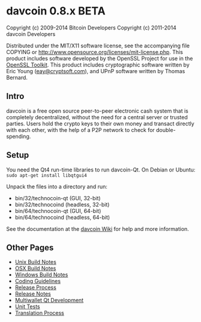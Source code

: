 davcoin 0.8.x BETA
====================

Copyright (c) 2009-2014 Bitcoin Developers
Copyright (c) 2011-2014 davcoin Developers

Distributed under the MIT/X11 software license, see the accompanying
file COPYING or http://www.opensource.org/licenses/mit-license.php.
This product includes software developed by the OpenSSL Project for use in the [OpenSSL Toolkit](http://www.openssl.org/). This product includes
cryptographic software written by Eric Young ([eay@cryptsoft.com](mailto:eay@cryptsoft.com)), and UPnP software written by Thomas Bernard.


Intro
---------------------
davcoin is a free open source peer-to-peer electronic cash system that is
completely decentralized, without the need for a central server or trusted
parties.  Users hold the crypto keys to their own money and transact directly
with each other, with the help of a P2P network to check for double-spending.


Setup
---------------------
You need the Qt4 run-time libraries to run davcoin-Qt. On Debian or Ubuntu:
	`sudo apt-get install libqtgui4`

Unpack the files into a directory and run:

- bin/32/technocoin-qt (GUI, 32-bit)
- bin/32/technocoind (headless, 32-bit)
- bin/64/technocoin-qt (GUI, 64-bit)
- bin/64/technocoind (headless, 64-bit)

See the documentation at the [davcoin Wiki](http://technocoin.info)
for help and more information.


Other Pages
---------------------
- [Unix Build Notes](build-unix.md)
- [OSX Build Notes](build-osx.md)
- [Windows Build Notes](build-msw.md)
- [Coding Guidelines](coding.md)
- [Release Process](release-process.md)
- [Release Notes](release-notes.md)
- [Multiwallet Qt Development](multiwallet-qt.md)
- [Unit Tests](unit-tests.md)
- [Translation Process](translation_process.md)
